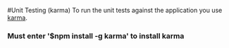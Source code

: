 #Unit Testing (karma)
To run the unit tests against the application you use [karma](http://www.tuicool.com/articles/iieYb2n).

### Must enter '$npm install -g karma' to install karma
